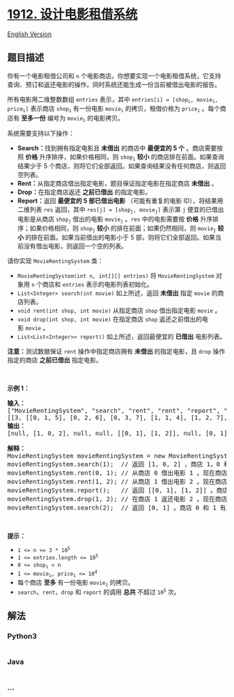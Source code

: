 # [1912. 设计电影租借系统](https://leetcode-cn.com/problems/design-movie-rental-system)

[English Version](/solution/1900-1999/1912.Design%20Movie%20Rental%20System/README_EN.md)

## 题目描述

<!-- 这里写题目描述 -->

<p>你有一个电影租借公司和 <code>n</code> 个电影商店。你想要实现一个电影租借系统，它支持查询、预订和返还电影的操作。同时系统还能生成一份当前被借出电影的报告。</p>

<p>所有电影用二维整数数组 <code>entries</code> 表示，其中 <code>entries[i] = [shop<sub>i</sub>, movie<sub>i</sub>, price<sub>i</sub>]</code> 表示商店 <code>shop<sub>i</sub></code> 有一份电影 <code>movie<sub>i</sub></code> 的拷贝，租借价格为 <code>price<sub>i</sub></code> 。每个商店有 <strong>至多一份</strong> 编号为 <code>movie<sub>i</sub></code> 的电影拷贝。</p>

<p>系统需要支持以下操作：</p>

<ul>
	<li><strong>Search：</strong>找到拥有指定电影且 <strong>未借出</strong> 的商店中 <strong>最便宜的 5 个</strong> 。商店需要按照 <strong>价格</strong> 升序排序，如果价格相同，则 <code>shop<sub>i</sub></code> <strong>较小</strong> 的商店排在前面。如果查询结果少于 5 个商店，则将它们全部返回。如果查询结果没有任何商店，则返回空列表。</li>
	<li><strong>Rent：</strong>从指定商店借出指定电影，题目保证指定电影在指定商店 <strong>未借出</strong> 。</li>
	<li><strong>Drop：</strong>在指定商店返还 <strong>之前已借出</strong> 的指定电影。</li>
	<li><strong>Report：</strong>返回 <strong>最便宜的 5 部已借出电影</strong> （可能有重复的电影 ID），将结果用二维列表 <code>res</code> 返回，其中 <code>res[j] = [shop<sub>j</sub>, movie<sub>j</sub>]</code> 表示第 <code>j</code> 便宜的已借出电影是从商店 <code>shop<sub>j</sub></code> 借出的电影 <code>movie<sub>j</sub></code> 。<code>res</code> 中的电影需要按 <strong>价格</strong> 升序排序；如果价格相同，则<strong> </strong><code>shop<sub>j</sub></code> <strong>较小</strong> 的排在前面；如果仍然相同，则 <code>movie<sub>j</sub></code> <strong>较小 </strong>的排在前面。如果当前借出的电影小于 5 部，则将它们全部返回。如果当前没有借出电影，则返回一个空的列表。</li>
</ul>

<p>请你实现 <code>MovieRentingSystem</code> 类：</p>

<ul>
	<li><code>MovieRentingSystem(int n, int[][] entries)</code> 将 <code>MovieRentingSystem</code> 对象用 <code>n</code> 个商店和 <code>entries</code> 表示的电影列表初始化。</li>
	<li><code>List&lt;Integer&gt; search(int movie)</code> 如上所述，返回 <strong>未借出</strong> 指定 <code>movie</code> 的商店列表。</li>
	<li><code>void rent(int shop, int movie)</code> 从指定商店 <code>shop</code> 借出指定电影 <code>movie</code> 。</li>
	<li><code>void drop(int shop, int movie)</code> 在指定商店 <code>shop</code> 返还之前借出的电影 <code>movie</code> 。</li>
	<li><code>List&lt;List&lt;Integer&gt;&gt; report()</code> 如上所述，返回最便宜的 <strong>已借出</strong> 电影列表。</li>
</ul>

<p><strong>注意：</strong>测试数据保证 <code>rent</code> 操作中指定商店拥有 <strong>未借出 </strong>的指定电影，且 <code>drop</code> 操作指定的商店 <strong>之前已借出</strong> 指定电影。</p>

<p> </p>

<p><strong>示例 1：</strong></p>

<pre>
<strong>输入：</strong>
["MovieRentingSystem", "search", "rent", "rent", "report", "drop", "search"]
[[3, [[0, 1, 5], [0, 2, 6], [0, 3, 7], [1, 1, 4], [1, 2, 7], [2, 1, 5]]], [1], [0, 1], [1, 2], [], [1, 2], [2]]
<strong>输出：</strong>
[null, [1, 0, 2], null, null, [[0, 1], [1, 2]], null, [0, 1]]

<strong>解释：</strong>
MovieRentingSystem movieRentingSystem = new MovieRentingSystem(3, [[0, 1, 5], [0, 2, 6], [0, 3, 7], [1, 1, 4], [1, 2, 7], [2, 1, 5]]);
movieRentingSystem.search(1);  // 返回 [1, 0, 2] ，商店 1，0 和 2 有未借出的 ID 为 1 的电影。商店 1 最便宜，商店 0 和 2 价格相同，所以按商店编号排序。
movieRentingSystem.rent(0, 1); // 从商店 0 借出电影 1 。现在商店 0 未借出电影编号为 [2,3] 。
movieRentingSystem.rent(1, 2); // 从商店 1 借出电影 2 。现在商店 1 未借出的电影编号为 [1] 。
movieRentingSystem.report();   // 返回 [[0, 1], [1, 2]] 。商店 0 借出的电影 1 最便宜，然后是商店 1 借出的电影 2 。
movieRentingSystem.drop(1, 2); // 在商店 1 返还电影 2 。现在商店 1 未借出的电影编号为 [1,2] 。
movieRentingSystem.search(2);  // 返回 [0, 1] 。商店 0 和 1 有未借出的 ID 为 2 的电影。商店 0 最便宜，然后是商店 1 。
</pre>

<p> </p>

<p><strong>提示：</strong></p>

<ul>
	<li><code>1 <= n <= 3 * 10<sup>5</sup></code></li>
	<li><code>1 <= entries.length <= 10<sup>5</sup></code></li>
	<li><code>0 <= shop<sub>i</sub> < n</code></li>
	<li><code>1 <= movie<sub>i</sub>, price<sub>i</sub> <= 10<sup>4</sup></code></li>
	<li>每个商店 <strong>至多</strong> 有一份电影 <code>movie<sub>i</sub></code> 的拷贝。</li>
	<li><code>search</code>，<code>rent</code>，<code>drop</code> 和 <code>report</code> 的调用 <strong>总共</strong> 不超过 <code>10<sup>5</sup></code> 次。</li>
</ul>


## 解法

<!-- 这里可写通用的实现逻辑 -->

<!-- tabs:start -->

### **Python3**

<!-- 这里可写当前语言的特殊实现逻辑 -->

```python

```

### **Java**

<!-- 这里可写当前语言的特殊实现逻辑 -->

```java

```

### **...**

```

```

<!-- tabs:end -->
